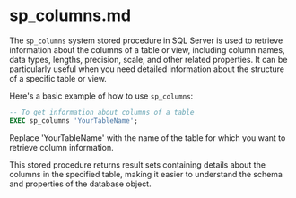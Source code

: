 # sp_columns.md

The `sp_columns` system stored procedure in SQL Server is used to retrieve information about the columns of a table or view, including column names, data types, lengths, precision, scale, and other related properties. It can be particularly useful when you need detailed information about the structure of a specific table or view.

Here's a basic example of how to use `sp_columns`:

```sql
-- To get information about columns of a table
EXEC sp_columns 'YourTableName';
```

Replace 'YourTableName' with the name of the table for which you want to retrieve column information.

This stored procedure returns result sets containing details about the columns in the specified table, making it easier to understand the schema and properties of the database object.

